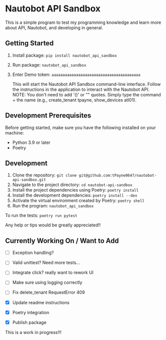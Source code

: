 # Nautobot API Sandbox

This is a simple program to test my programming knowledge and learn more about API, Nautobot, and developing in general.



## Getting Started

1. Install package: `pip install nautobot_api_sandbox`
2. Run package: `nautobot_api_sandbox`
3. Enter Demo token: `aaaaaaaaaaaaaaaaaaaaaaaaaaaaaaaaaaaaaaaa`

   This will start the Nautobot API Sandbox command-line interface.
   Follow the instructions in the application to interact with the Nautobot API.
   NOTE: You don't need to add '()' or "" quotes. Simply type the command + the name (e.g., create_tenant tpayne, show_devices atl01).


## Development Prerequisites

Before getting started, make sure you have the following installed on your machine:

- Python 3.9 or later
- Poetry
## Development

1. Clone the repository: `git clone git@github.com:tPayne0647/nautobot-api-sandbox.git`
2. Navigate to the project directory: `cd nautobot-api-sandbox`
3. Install the project dependencies using Poetry: `poetry install`
4. Install the development dependencies: `poetry install --dev`
4. Activate the virtual environment created by Poetry: `poetry shell`
5. Run the program: `nautobot_api_sandbox`

To run the tests: `poetry run pytest`

Any help or tips would be greatly appreciated!!

## Currently Working On / Want to Add

- [ ] Exception handling?
- [ ] Valid unittest? Need more tests...
- [ ] Integrate click? really want to rework UI
- [ ] Make sure using logging correctly
- [ ] Fix delete_tenant RequestError 409
- [x] Update readme instructions
- [x] Poetry integration
- [x] Publish package


This is a work in progress!!!

